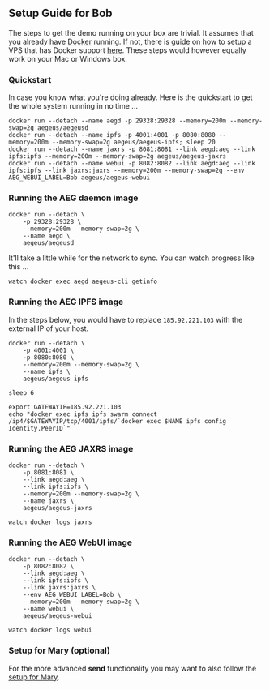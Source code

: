 
## Setup Guide for Bob

The steps to get the demo running on your box are trivial. It assumes that you already have [Docker](https://www.docker.com/community-edition) running. 
If not, there is guide on how to setup a VPS that has Docker support [here](../setup/Setup-VPS-Docker.md). These steps would however equally work on your Mac or Windows box. 
 
### Quickstart 

In case you know what you're doing already. Here is the quickstart to get the whole system running in no time ... 

    docker run --detach --name aegd -p 29328:29328 --memory=200m --memory-swap=2g aegeus/aegeusd
    docker run --detach --name ipfs -p 4001:4001 -p 8080:8080 --memory=200m --memory-swap=2g aegeus/aegeus-ipfs; sleep 20
    docker run --detach --name jaxrs -p 8081:8081 --link aegd:aeg --link ipfs:ipfs --memory=200m --memory-swap=2g aegeus/aegeus-jaxrs
    docker run --detach --name webui -p 8082:8082 --link aegd:aeg --link ipfs:ipfs --link jaxrs:jaxrs --memory=200m --memory-swap=2g --env AEG_WEBUI_LABEL=Bob aegeus/aegeus-webui

### Running the AEG daemon image

    docker run --detach \
        -p 29328:29328 \
        --memory=200m --memory-swap=2g \
        --name aegd \
        aegeus/aegeusd

It'll take a little while for the network to sync. You can watch progress like this ...

    watch docker exec aegd aegeus-cli getinfo

### Running the AEG IPFS image

In the steps below, you would have to replace `185.92.221.103` with the external IP of your host.

    docker run --detach \
        -p 4001:4001 \
        -p 8080:8080 \
        --memory=200m --memory-swap=2g \
        --name ipfs \
        aegeus/aegeus-ipfs

    sleep 6

    export GATEWAYIP=185.92.221.103
    echo "docker exec ipfs ipfs swarm connect /ip4/$GATEWAYIP/tcp/4001/ipfs/`docker exec $NAME ipfs config Identity.PeerID`"

### Running the AEG JAXRS image

    docker run --detach \
        -p 8081:8081 \
        --link aegd:aeg \
        --link ipfs:ipfs \
        --memory=200m --memory-swap=2g \
        --name jaxrs \
        aegeus/aegeus-jaxrs
    
    watch docker logs jaxrs

### Running the AEG WebUI image

    docker run --detach \
        -p 8082:8082 \
        --link aegd:aeg \
        --link ipfs:ipfs \
        --link jaxrs:jaxrs \
        --env AEG_WEBUI_LABEL=Bob \
        --memory=200m --memory-swap=2g \
        --name webui \
        aegeus/aegeus-webui
    
    watch docker logs webui

### Setup for Mary (optional)

For the more advanced __send__ functionality you may want to also follow the [setup for Mary](Setup-Guide-Mary.md).
